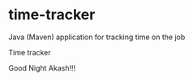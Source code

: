 # time-tracker
Java (Maven) application for tracking time on the job

Time tracker

Good Night Akash!!!
